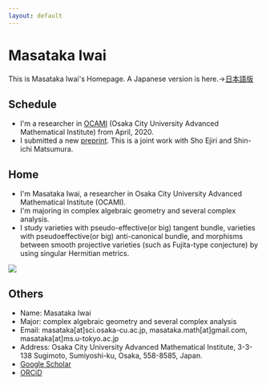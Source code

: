 ```yaml
---
layout: default
---
```




# **Masataka Iwai**
This is Masataka Iwai's Homepage.
A Japanese version is here.→[日本語版](https://masataka123.github.io/blog3/)

## **Schedule**
- I'm a researcher in [OCAMI]( http://www.sci.osaka-cu.ac.jp/OCAMI/eng/about/member/member.html) (Osaka City University Advanced Mathematical Institute) from April, 2020.
- I submitted a new [preprint](https://arxiv.org/abs/2005.04566). This is a joint work with Sho Ejiri and Shin-ichi Matsumura.

## **Home**
- I'm Masataka Iwai, a researcher in Osaka City University Advanced Mathematical Institute (OCAMI).
- I'm majoring in complex algebraic geometry and several complex analysis.
- I study varieties with pseudo-effective(or big) tangent bundle, varieties with pseudoeffective(or big) anti-canonical bundle, and morphisms between smooth projective varieties (such as Fujita-type conjecture) by using singular Hermitian metrics.

![](https://masataka123.github.io/blog3_e/picture/1.jpg )

## **Others**
- Name: Masataka Iwai
- Major: complex algebraic geometry and several complex analysis
- Email: masataka[at]sci.osaka-cu.ac.jp, masataka.math[at]gmail.com, masataka[at]ms.u-tokyo.ac.jp
- Address: Osaka City University Advanced Mathematical Institute, 3-3-138 Sugimoto, Sumiyoshi-ku, Osaka,  558-8585,  Japan.
- [Google Scholar](https://scholar.google.com/citations?hl=ja&user=ZTKnR6QAAAAJ)
- [ORCiD](https://orcid.org/0000-0002-0273-0360)


